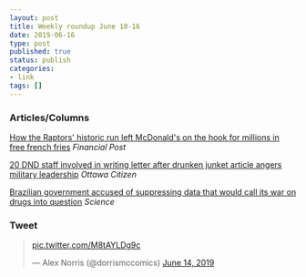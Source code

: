 ```yaml
---
layout: post
title: Weekly roundup June 10-16
date: 2019-06-16
type: post
published: true
status: publish
categories:
- link
tags: []
---
```


### Articles/Columns

[How the Raptors' historic run left McDonald's on the hook for millions in free french fries](https://business.financialpost.com/news/retail-marketing/how-the-raptors-historic-run-left-mcdonalds-on-the-hook-for-millions-in-free-french-fries "How the Raptors' historic run left McDonald's on the hook for millions in free french fries. By Jake Edmiston") *Financial Post*

[20 DND staff involved in writing letter after drunken junket article angers military leadership](https://ottawacitizen.com/news/national/defence-watch/20-dnd-staff-involved-in-writing-letter-after-article-on-drunken-junket-angers-leadership "20 DND staff involved in writing letter after drunken junket article angers military leadership. By David Pugliese") *Ottawa Citizen*

[Brazilian government accused of suppressing data that would call its war on drugs into question](https://www.sciencemag.org/news/2019/06/brazilian-government-accused-suppressing-data-would-call-its-war-drugs-question "Brazilian government accused of suppressing data that would call its war on drugs into question. By Herton Escobar") *Science*

### Tweet

<blockquote class="twitter-tweet"><p lang="und" dir="ltr"><a href="https://t.co/M8tAYLDg9c">pic.twitter.com/M8tAYLDg9c</a></p>&mdash; Alex Norris (@dorrismccomics) <a href="https://twitter.com/dorrismccomics/status/1139551726376292354?ref_src=twsrc%5Etfw">June 14, 2019</a></blockquote> <script async src="https://platform.twitter.com/widgets.js" charset="utf-8"></script>
